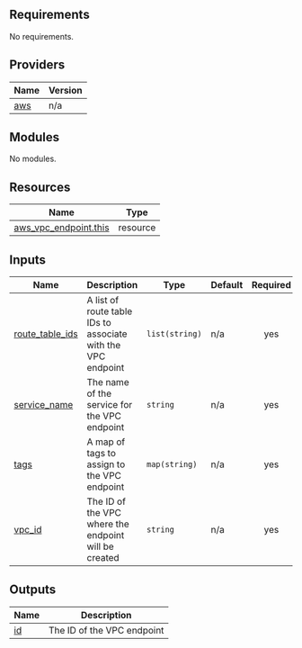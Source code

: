 ## Requirements

No requirements.

## Providers

| Name | Version |
|------|---------|
| <a name="provider_aws"></a> [aws](#provider\_aws) | n/a |

## Modules

No modules.

## Resources

| Name | Type |
|------|------|
| [aws_vpc_endpoint.this](https://registry.terraform.io/providers/hashicorp/aws/latest/docs/resources/vpc_endpoint) | resource |

## Inputs

| Name | Description | Type | Default | Required |
|------|-------------|------|---------|:--------:|
| <a name="input_route_table_ids"></a> [route\_table\_ids](#input\_route\_table\_ids) | A list of route table IDs to associate with the VPC endpoint | `list(string)` | n/a | yes |
| <a name="input_service_name"></a> [service\_name](#input\_service\_name) | The name of the service for the VPC endpoint | `string` | n/a | yes |
| <a name="input_tags"></a> [tags](#input\_tags) | A map of tags to assign to the VPC endpoint | `map(string)` | n/a | yes |
| <a name="input_vpc_id"></a> [vpc\_id](#input\_vpc\_id) | The ID of the VPC where the endpoint will be created | `string` | n/a | yes |

## Outputs

| Name | Description |
|------|-------------|
| <a name="output_id"></a> [id](#output\_id) | The ID of the VPC endpoint |
